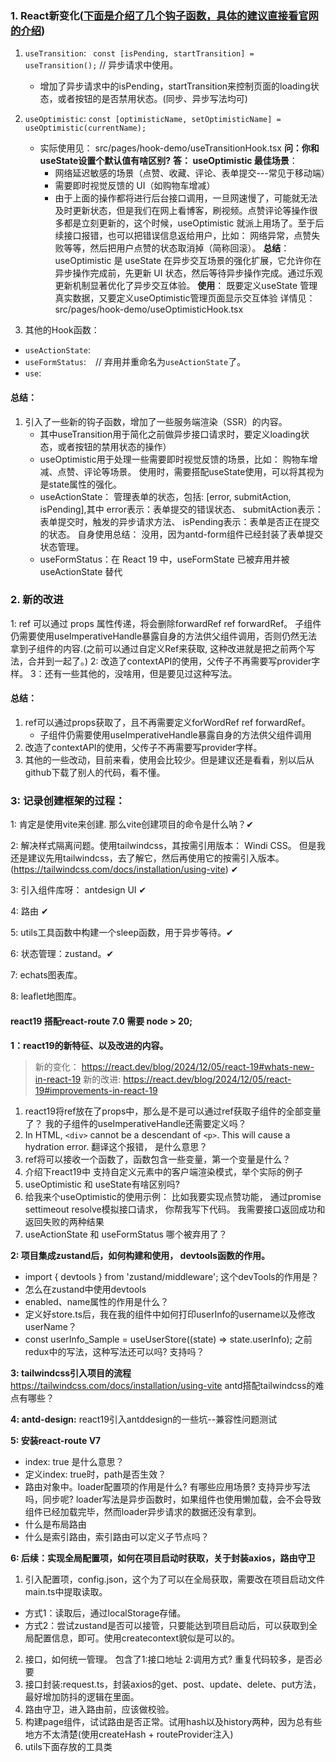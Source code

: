 ### 1. React新变化([下面是介绍了几个钩子函数，具体的建议直接看官网的介绍](https://react.dev/blog/2024/12/05/react-19#whats-new-in-react-19))
1. `useTransition`: `  const [isPending, startTransition] = useTransition(); ` // 异步请求中使用。

   - 增加了异步请求中的isPending，startTransition来控制页面的loading状态，或者按钮的是否禁用状态。(同步、异步写法均可)

2. `useOptimistic`: ` const [optimisticName, setOptimisticName] = useOptimistic(currentName); `
   - 实际使用见： src/pages/hook-demo/useTransitionHook.tsx
   **问：你和useState设置个默认值有啥区别?**
  **答： useOptimistic 最佳场景**‌：
        - 网络延迟敏感的场景（点赞、收藏、评论、表单提交---常见于移动端）
        - 需要即时视觉反馈的 UI（如购物车增减）
        - 由于上面的操作都将进行后台接口调用，一旦网速慢了，可能就无法及时更新状态，但是我们在网上看博客，刷视频。点赞评论等操作很多都是立刻更新的，这个时候，useOptimistic 就派上用场了。至于后续接口报错，也可以把错误信息返给用户，比如： 网络异常，点赞失败等等，然后把用户点赞的状态取消掉（简称回滚）。
**总结**：
useOptimistic 是 useState 在‌异步交互场景‌的强化扩展，它允许你在异步操作完成前，先更新 UI 状态，然后等待异步操作完成。通过乐观更新机制显著优化了异步交互体验。
    **使用**：
    既要定义useState 管理真实数据，又要定义useOptimistic管理页面显示交互体验
    详情见：src/pages/hook-demo/useOptimisticHook.tsx 
3. 其他的Hook函数：
- `useActionState`: ` `
- `useFormStatus`: ` `  // 弃用并重命名为`useActionState`了。
- `use`: ` `

#### 总结：
 1. 引入了一些新的钩子函数，增加了一些服务端渲染（SSR）的内容。
     - 其中useTransition用于简化之前做异步接口请求时，要定义loading状态，或者按钮的禁用状态的操作）
     - useOptimistic用于处理一些需要即时视觉反馈的场景，比如： 购物车增减、点赞、评论等场景。 使用时，需要搭配useState使用，可以将其视为是state属性的强化。
     - useActionState： 管理表单的状态，包括: [error, submitAction, isPending],其中 error表示：表单提交的错误状态、 submitAction表示：表单提交时，触发的异步请求方法、 isPending表示：表单是否正在提交的状态。 自身使用总结： 没用，因为antd-form组件已经封装了表单提交状态管理。
     - useFormStatus：在 React 19 中，‌useFormState 已被弃用并被 useActionState 替代‌
   


### 2. 新的改进
1: ref 可以通过 props 属性传递，将会删除forwardRef ref forwardRef。 子组件仍需要使用useImperativeHandle暴露自身的方法供父组件调用，否则仍然无法拿到子组件的内容.(之前可以通过自定义Ref来获取, 这种改进就是把之前两个写法，合并到一起了。)
2: 改造了contextAPI的使用，父传子不再需要写provider字样。
3：还有一些其他的，没啥用，但是要见过这种写法。


#### 总结：
 1. ref可以通过props获取了，且不再需要定义forWordRef ref forwardRef。
     - 子组件仍需要使用useImperativeHandle暴露自身的方法供父组件调用
 2. 改造了contextAPI的使用，父传子不再需要写provider字样。
 3. 其他的一些改动，目前来看，使用会比较少。但是建议还是看看，别以后从github下载了别人的代码，看不懂。



### 3: 记录创建框架的过程：
1: 肯定是使用vite来创建. 那么vite创建项目的命令是什么呐？✔

2: 解决样式隔离问题。使用tailwindcss，其按需引用版本： Windi CSS。 但是我还是建议先用tailwindcss，去了解它，然后再使用它的按需引入版本。 (https://tailwindcss.com/docs/installation/using-vite) ✔

3: 引入组件库呀： antdesign UI ✔

4: 路由 ✔

5: utils工具函数中构建一个sleep函数，用于异步等待。✔

6: 状态管理：zustand。✔

7: echats图表库。

8: leaflet地图库。




#### react19 搭配react-route 7.0 需要 node > 20;


**1：react19的新特征、以及改进的内容。**
> 新的变化： https://react.dev/blog/2024/12/05/react-19#whats-new-in-react-19
> 新的改进:  https://react.dev/blog/2024/12/05/react-19#improvements-in-react-19 

  1.  react19将ref放在了props中，那么是不是可以通过ref获取子组件的全部变量了？ 我的子组件的useImperativeHandle还需要定义吗？
  2. In HTML, `<div>` cannot be a descendant of `<p>`. This will cause a hydration error.  翻译这个报错， 是什么意思？
  3.  ref将可以接收一个函数了，函数包含一些变量，第一个变量是什么？
  4. 介绍下react19中 支持自定义元素中的客户端渲染模式，举个实际的例子
  5. useOptimistic 和 useState有啥区别吗?
  6. 给我来个useOptimistic的使用示例： 比如我要实现点赞功能， 通过promise settimeout resolve模拟接口请求， 你帮我写下代码。 我需要接口返回成功和返回失败的两种结果
  7. useActionState 和 useFormStatus 哪个被弃用了？

**2: 项目集成zustand后，如何构建和使用， devtools函数的作用。**
-  import { devtools } from 'zustand/middleware'; 这个devTools的作用是？
-  怎么在zustand中使用devtools
-  enabled、name属性的作用是什么？
-  定义好store.ts后，我在我的组件中如何打印userInfo的username以及修改userName？ 
-  const userInfo_Sample = useUserStore((state) => state.userInfo); 之前redux中的写法，这种写法还可以吗? 支持吗？


**3: tailwindcss引入项目的流程**
https://tailwindcss.com/docs/installation/using-vite
antd搭配tailwindcss的难点有哪些？

**4: antd-design:**
react19引入antddesign的一些坑--兼容性问题测试

**5: 安装react-route V7**
- index: true  是什么意思？ 
- 定义index: true时，path是否生效？
- 路由对象中。loader配置项的作用是什么? 有哪些应用场景? 支持异步写法吗，同步呢? loader写法是异步函数时，如果组件也使用懒加载，会不会导致组件已经加载完毕，然而loader异步请求的数据还没有拿到。
- 什么是布局路由
- 什么是索引路由，索引路由可以定义子节点吗？



**6: 后续：实现全局配置项，如何在项目启动时获取，关于封装axios，路由守卫**
1. 引入配置项，config.json，这个为了可以在全局获取，需要改在项目启动文件main.ts中提取读取。 
- 方式1：读取后，通过localStorage存储。
- 方式2：尝试zustand是否可以接管，只要能达到项目启动后，可以获取到全局配置信息，即可。使用createcontext貌似是可以的。
2. 接口，如何统一管理。 包含了1:接口地址 2:调用方式? 重复代码较多，是否必要
3. 接口封装:request.ts，封装axios的get、post、update、delete、put方法，最好增加防抖的逻辑在里面。
4. 路由守卫，进入路由前，应该做校验。
5. 构建page组件，试试路由是否正常。试用hash以及history两种，因为总有些地方不太清楚(使用createHash + routeProvider注入)
6. utils下面存放的工具类
